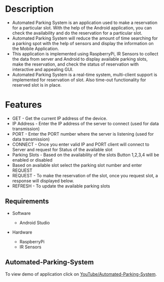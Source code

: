 # Description

- Automated Parking System is an application used to make a reservation for a particular slot. With the help of the Android application, you can check the availability and do the reservation for a particular slot.
- Automated Parking System will reduce the amount of time searching for a parking spot with the help of sensors and display the information on the Mobile Application.
- This application is implemented using RaspberryPi, IR Sensors to collect the data from server and Android to display available parking slots, make the reservation, and check the status of reservation with interactive and appealing GUI.
- Automated Parking System is a real-time system, multi-client support is implemented for reservation of slot. Also time-out functionality for reserved slot is in place. 

# Features 

- GET - Get the current IP address of the device.
- IP Address - Enter the IP address of the server to connect (used for data transmission) 
- PORT - Enter the PORT number where the server is listening (used for data transmission)    
- CONNECT - Once you enter valid IP and PORT client will connect to Server and request for Status of the available slot
- Parking Slots - Based on the availability of the slots Button 1,2,3,4 will be enabled or disabled 
- Based on available slot select the parking slot number and enter REQUEST
- REQUEST - To make the reservation of the slot, once you request slot, a response will displayed below.
- REFRESH - To update the available parking slots

## Requirements

- Software

  - Android Studio

- Hardware

  - RaspberryPi
  - IR Sensors
  
 ## Automated-Parking-System
 To view demo of application click on [YouTube/Automated-Parking-System](https://www.youtube.com/watch?v=jnc7pJVHnps&feature=youtu.be).
